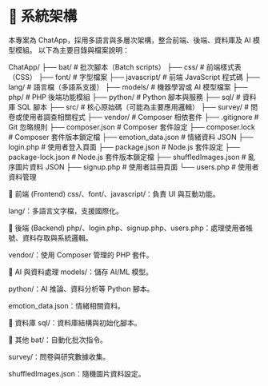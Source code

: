 # 📂 系統架構
本專案為 ChatApp，採用多語言與多層次架構，整合前端、後端、資料庫及 AI 模型模組。
以下為主要目錄與檔案說明：

ChatApp/
├── bat/                     # 批次腳本（Batch scripts）
├── css/                     # 前端樣式表（CSS）
├── font/                    # 字型檔案
├── javascript/              # 前端 JavaScript 程式碼
├── lang/                    # 語言檔（多語系支援）
├── models/                  # 機器學習或 AI 模型檔案
├── php/                     # PHP 後端功能模組
├── python/                  # Python 腳本與服務
├── sql/                     # 資料庫 SQL 腳本
├── src/                     # 核心原始碼（可能為主要應用邏輯）
├── survey/                  # 問卷或使用者調查相關程式
├── vendor/                  # Composer 相依套件
├── .gitignore               # Git 忽略規則
├── composer.json            # Composer 套件設定
├── composer.lock            # Composer 套件版本鎖定檔
├── emotion_data.json        # 情緒資料 JSON
├── login.php                # 使用者登入頁面
├── package.json             # Node.js 套件設定
├── package-lock.json        # Node.js 套件版本鎖定檔
├── shuffledImages.json      # 亂序圖片資料 JSON
├── signup.php               # 使用者註冊頁面
└── users.php                # 使用者資料管理

🔹 前端 (Frontend)
css/、font/、javascript/：負責 UI 與互動功能。

lang/：多語言文字檔，支援國際化。

🔹 後端 (Backend)
php/、login.php、signup.php、users.php：處理使用者帳號、資料存取與系統邏輯。

vendor/：使用 Composer 管理的 PHP 套件。

🔹 AI 與資料處理
models/：儲存 AI/ML 模型。

python/：AI 推論、資料分析等 Python 腳本。

emotion_data.json：情緒相關資料。

🔹 資料庫
sql/：資料庫結構與初始化腳本。

🔹 其他
bat/：自動化批次指令。

survey/：問卷與研究數據收集。

shuffledImages.json：隨機圖片資料設定。

